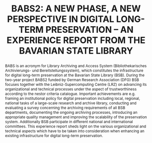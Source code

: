 ---
abstract: 'BABS is an acronym for Library Archiving and Access System (Bibliothekarisches
  Archivierungs- und Bereitstellungssystem), which constitutes the infrastructure
  for digital long-term preservation at the Bavarian State Library (BSB). During the
  two-year project BABS2 funded by German Research Association (DFG) BSB focuses together
  with the Leibniz-Supercomputing Centre (LRZ) on advancing its organizational and
  technical processes under the aspect of trustworthiness according to the nestor
  criteria catalogue. Important achievements are e.g. framing an institutional policy
  for digital preservation including local, regional, national tasks of a large-scale
  research and archive library, conducting and evaluating a survey concerning the
  archiving requirements of all BSB departments, documenting the ongoing archiving
  processes, introducing an appropriate quality management and improving the scalability
  of the preservation system. Additionally BSB participate in different national and
  international committees.

  This experience report sheds light on the various organizational and technical aspects
  which have to be taken into consideration when enhancing an existing infrastructure
  for digital long-term preservation.'
creators:
- Tobias Beinert
- Markus Brantl
- Anna Kugler
date: null
document_url: https://services.phaidra.univie.ac.at/api/object/o:185325/download
grand_parent: iPRES
institutions: []
keywords: []
landing_page_url: https://phaidra.univie.ac.at/o:185325
language: eng
layout: publication
license: GPLv3
notes_url: null
parent: iPRES 2010
publication_type: paper
size: 181245
slides_url: null
source_name: iPRES
stream_url: null
title: 'BABS2: A NEW PHASE, A NEW PERSPECTIVE IN DIGITAL LONG-TERM PRESERVATION –
  AN EXPERIENCE REPORT FROM THE BAVARIAN STATE LIBRARY'
year: 2010
---
